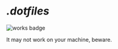 # _.dotfiles_

![works badge](https://cdn.rawgit.com/nikku/works-on-my-machine/v0.2.0/badge.svg)

It may not work on your machine, beware.
